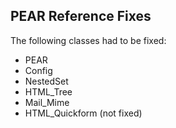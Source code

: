 <!-- Name: Internal/PearReferenceFixes -->
<!-- Version: 3 -->
<!-- Last-Modified: 2005/11/14 00:02:52 -->
<!-- Author: demian -->
## PEAR Reference Fixes

The following classes had to be fixed:
  *  PEAR
  * Config
  * NestedSet
  * HTML_Tree
  * Mail_Mime
  * HTML_Quickform (not fixed)